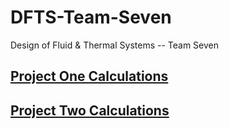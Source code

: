 # DFTS-Team-Seven
Design of Fluid &amp; Thermal Systems -- Team Seven

## [Project One Calculations](./Project1.ipynb)
## [Project Two Calculations](./Project2.ipynb)
